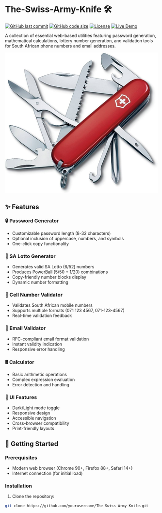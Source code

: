 # The-Swiss-Army-Knife 🛠️

[![GitHub last commit](https://img.shields.io/github/last-commit/Senzokuhle/The-Swiss-Army-Knife)](https://github.com/Senzokuhle/The-Swiss-Army-Knife)
[![GitHub code size](https://img.shields.io/github/languages/code-size/Senzokuhle/The-Swiss-Army-Knife)](https://github.com/Senzokuhle/The-Swiss-Army-Knife)
[![License](https://img.shields.io/badge/license-MIT-blue)](https://opensource.org/licenses/MIT)
[![Live Demo](https://img.shields.io/badge/demo-live-green)](https://Senzokuhle.github.io/The-Swiss-Army-Knife)

A collection of essential web-based utilities featuring password generation, mathematical calculations, lottery number generation, and validation tools for South African phone numbers and email addresses.

![The-Swiss-Army-Knife Screenshot](screenshot.png) <!-- Add actual screenshot path -->

## ✨ Features

### 🔒 Password Generator
- Customizable password length (8-32 characters)
- Optional inclusion of uppercase, numbers, and symbols
- One-click copy functionality

### 🎰 SA Lotto Generator
- Generates valid SA Lotto (6/52) numbers
- Produces PowerBall (5/50 + 1/20) combinations
- Copy-friendly number blocks display
- Dynamic number formatting

### 📱 Cell Number Validator
- Validates South African mobile numbers
- Supports multiple formats (071 123 4567, 071-123-4567)
- Real-time validation feedback

### 📧 Email Validator
- RFC-compliant email format validation
- Instant validity indication
- Responsive error handling

### 🖩 Calculator
- Basic arithmetic operations
- Complex expression evaluation
- Error detection and handling

### 🎨 UI Features
- Dark/Light mode toggle
- Responsive design
- Accessible navigation
- Cross-browser compatibility
- Print-friendly layouts

## 🚀 Getting Started

### Prerequisites
- Modern web browser (Chrome 90+, Firefox 88+, Safari 14+)
- Internet connection (for initial load)

### Installation
1. Clone the repository:
```bash
git clone https://github.com/yourusername/The-Swiss-Army-Knife.git
